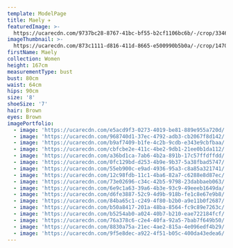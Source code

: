 ```yaml
---
template: ModelPage
title: Maely ✈︎
featuredImage: >-
  https://ucarecdn.com/9737bc28-8767-41bc-bf55-b2cf1106bc6b/-/crop/3346x2051/8,48/-/preview/
imageThumbnail: >-
  https://ucarecdn.com/873c1111-d816-411d-8665-e500990b5b0a/-/crop/1470x2039/163,0/-/preview/
firstName: Maely
collection: Women
height: 167cm
measurementType: bust
bust: 80cm
waist: 64cm
hips: 90cm
size: '8'
shoeSize: '7'
hair: Brown
eyes: Brown
imagePortfolio:
  - image: 'https://ucarecdn.com/e5acd9f3-0273-4019-be81-889e955a720d/'
  - image: 'https://ucarecdn.com/968740d1-37ec-4792-adb3-cb2067f8d142/'
  - image: 'https://ucarecdn.com/b9af7409-b1fe-4c2b-9cdb-e343e9cbfbaa/'
  - image: 'https://ucarecdn.com/cbfcbe2e-411c-4be2-9db1-21ee0b1da112/'
  - image: 'https://ucarecdn.com/a36bd1ca-7ab6-4b2a-891b-17c57ffdffdd/'
  - image: 'https://ucarecdn.com/0fc129bd-d253-4b9e-9b37-5a38fbad5747/'
  - image: 'https://ucarecdn.com/55eb900c-e9ad-4936-95a3-c8a85a321741/'
  - image: 'https://ucarecdn.com/12c98fdb-11c1-4ba6-82a7-c6288e8d87ec/'
  - image: 'https://ucarecdn.com/73e02696-c34c-42b5-9798-23dabbaeb063/'
  - image: 'https://ucarecdn.com/6e9c1a63-39a6-4b3e-93c9-49eeeb1649da/'
  - image: 'https://ucarecdn.com/d6fe3887-52c9-4d9b-918b-fe1c8e67e9b8/'
  - image: 'https://ucarecdn.com/84ba65c1-c249-4f80-b2b0-a9e11b0f2687/'
  - image: 'https://ucarecdn.com/b50a8417-201a-48ba-8564-fc9c89e7263c/'
  - image: 'https://ucarecdn.com/b5254ab0-a024-40b7-b210-eae722184fcf/'
  - image: 'https://ucarecdn.com/76a378c6-c2e4-40fa-92a5-7bab7f649b50/'
  - image: 'https://ucarecdn.com/8830a75a-21ec-4ae2-815a-4e096edf4b29/'
  - image: 'https://ucarecdn.com/9f5e8dec-a922-4f51-b05c-400da43edea6/'
---
```


